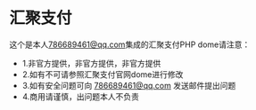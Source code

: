 # 汇聚支付

这个是本人<786689461@qq.com>集成的汇聚支付PHP dome请注意：


- 1.非官方提供，非官方提供，非官方提供
- 2.如有不可请参照汇聚支付官网dome进行修改
- 3.如有安全问题可向 786689461@qq.com 发送邮件提出问题
- 4.商用请谨慎，出问题本人不负责